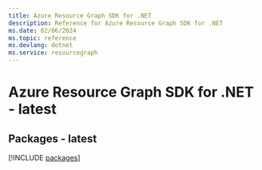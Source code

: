 ```yaml
---
title: Azure Resource Graph SDK for .NET
description: Reference for Azure Resource Graph SDK for .NET
ms.date: 02/06/2024
ms.topic: reference
ms.devlang: dotnet
ms.service: resourcegraph
---
```

# Azure Resource Graph SDK for .NET - latest
## Packages - latest
[!INCLUDE [packages](resource-graph-index.md)]